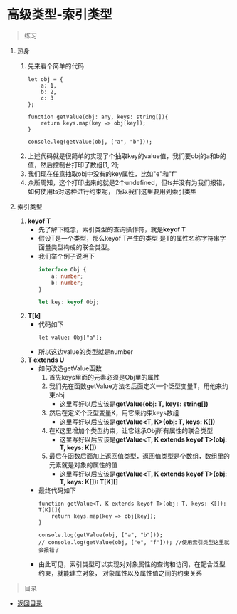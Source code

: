 # 高级类型-索引类型

> 练习
1. 热身
    1. 先来看个简单的代码
        ```
        let obj = {
            a: 1,
            b: 2,
            c: 3
        };
        
        function getValue(obj: any, keys: string[]){
            return keys.map(key => obj[key]);
        }
        
        console.log(getValue(obj, ["a", "b"]));
        ```
    2. 上述代码就是很简单的实现了个抽取key的value值，我们要obj的a和b的值，然后控制台打印了数组[1, 2];
    3. 我们现在任意抽取obj中没有的key属性，比如"e"和"f"
    4. 众所周知，这个打印出来的就是2个undefined，但ts并没有为我们报错，如何使用ts对这种进行约束呢，
        所以我们这里要用到索引类型
        
2. 索引类型        
    1. **keyof T**
        * 先了解下概念，索引类型的查询操作符，就是**keyof T**
        * 假设T是一个类型，那么keyof T产生的类型
            是T的属性名称字符串字面量类型构成的联合类型。
        * 我们举个例子说明下    
            ```typescript
            interface Obj {
                a: number;
                b: number;
            }
            
            let key: keyof Obj;
            ```            
    2. **T[k]**
        * 代码如下   
            ```
            let value: Obj["a"];
            ```     
        * 所以这边value的类型就是number
    3. **T extends U**    
        * 如何改造getValue函数
            1. 首先keys里面的元素必须是Obj里的属性
            2. 我们先在函数getValue方法名后面定义一个泛型变量T，用他来约束obj
                * 这里写好以后应该是**getValue<T>(obj: T, keys: string[])**
            3. 然后在定义个泛型变量K，用它来约束keys数组
                * 这里写好以后应该是**getValue<T, K>(obj: T, keys: K[])**
            4. 在K这里增加个类型约束，让它继承Obj所有属性的联合类型
                * 这里写好以后应该是**getValue<T, K extends keyof T>(obj: T, keys: K[])** 
            5. 最后在函数后面加上返回值类型，返回值类型是个数组，数组里的元素就是对象的属性的值
                * 这里写好以后应该是**getValue<T, K extends keyof T>(obj: T, keys: K[]): T[K][]**        
        * 最终代码如下
            ```
            function getValue<T, K extends keyof T>(obj: T, keys: K[]): T[K][]{
                return keys.map(key => obj[key]);
            }
            
            console.log(getValue(obj, ["a", "b"]));
            // console.log(getValue(obj, ["e", "f"])); //使用索引类型这里就会报错了
            ```
        * 由此可见，索引类型可以实现对对象属性的查询和访问，在配合泛型约束，就能建立对象，
            对象属性以及属性值之间的约束关系    

> 目录

* [返回目录](../../README.md)            
            